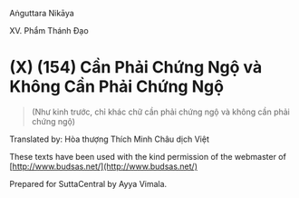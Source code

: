  

Aṅguttara Nikāya

XV. Phẩm Thánh Ðạo

# (X) (154) Cần Phải Chứng Ngộ và Không Cần Phải Chứng Ngộ

> (Như kinh trước, chỉ khác chữ cần phải chứng ngộ và không cần phải chứng ngộ)

Translated by: Hòa thượng Thích Minh Châu dịch Việt

These texts have been used with the kind permission of the webmaster of [http://www.budsas.net/](http://www.budsas.net/)

Prepared for SuttaCentral by Ayya Vimala.
